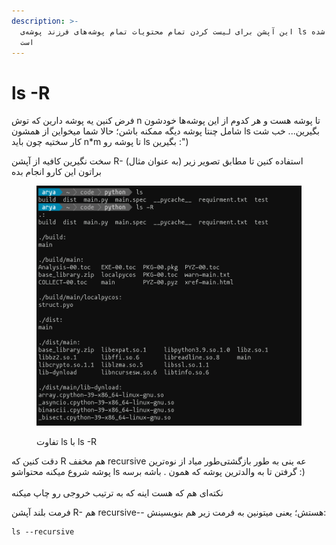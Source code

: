 ```yaml
---
description: >-
  این آپشن برای لیست کردن تمام محتویات تمام پوشه‌های فرزند پوشه‌ی ls گرفته شده
  است
---
```


# ls -R

فرض کنین یه پوشه دارین که توش n تا پوشه هست و هر کدوم از این پوشه‌ها خودشون شامل چنتا پوشه دیگه ممکنه باشن؛ حالا شما میخواین از همشون ls بگیرین... خب شت کار سختیه چون باید n\*m تا پوشه رو ls بگیرین :")

سخت نگیرین کافیه از آپشن R- استفاده کنین تا مطابق تصویر زیر (به عنوان مثال) براتون این کارو انجام بده

<figure><img src="../../.gitbook/assets/image (1) (1).png" alt=""><figcaption><p>تفاوت ls با ls -R</p></figcaption></figure>

دقت کنین که R هم مخفف recursive عه ینی به طور بازگشتی‌طور میاد از نوه‌ترین پوشه شروع میکنه محتواشو ls گرفتن تا به والدترین پوشه که همون . باشه برسه :)\
\
نکته‌ای هم که هست اینه که به ترتیب خروجی رو چاپ میکنه

فرمت بلند آپشن R- هم recursive-- هستش؛ یعنی میتونین به فرمت زیر هم بنویسینش:

```
ls --recursive
```
